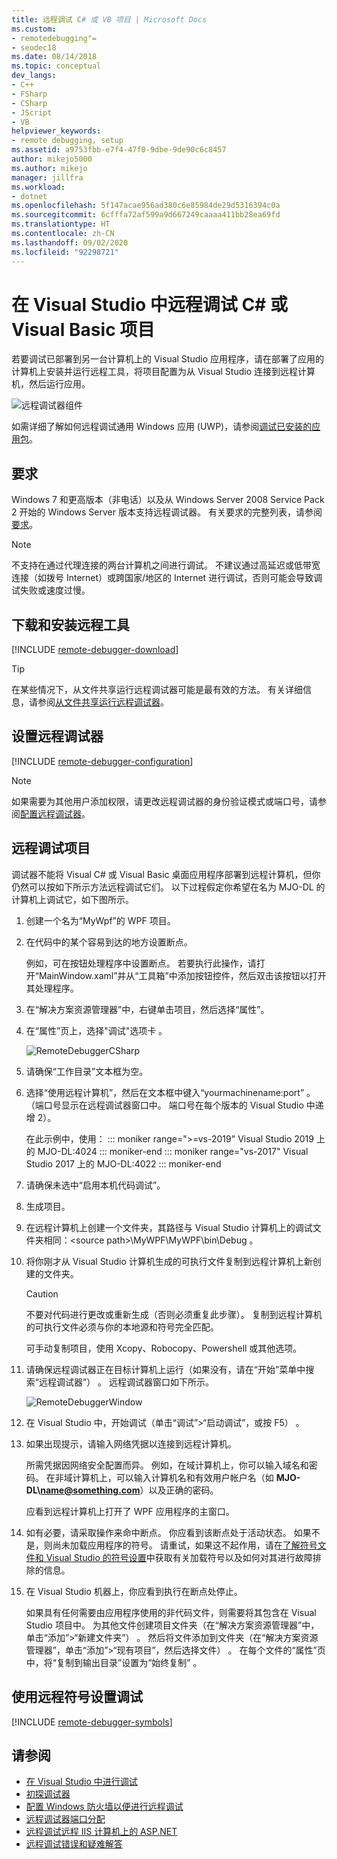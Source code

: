 ```yaml
---
title: 远程调试 C# 或 VB 项目 | Microsoft Docs
ms.custom:
- remotedebugging"=
- seodec18
ms.date: 08/14/2018
ms.topic: conceptual
dev_langs:
- C++
- FSharp
- CSharp
- JScript
- VB
helpviewer_keywords:
- remote debugging, setup
ms.assetid: a9753fbb-e7f4-47f0-9dbe-9de90c6c8457
author: mikejo5000
ms.author: mikejo
manager: jillfra
ms.workload:
- dotnet
ms.openlocfilehash: 5f147acae956ad380c6e85984de29d5316394c0a
ms.sourcegitcommit: 6cfffa72af599a9d667249caaaa411bb28ea69fd
ms.translationtype: HT
ms.contentlocale: zh-CN
ms.lasthandoff: 09/02/2020
ms.locfileid: "92298721"
---
```

# <a name="remote-debugging-a-c-or-visual-basic-project-in-visual-studio"></a>在 Visual Studio 中远程调试 C# 或 Visual Basic 项目
若要调试已部署到另一台计算机上的 Visual Studio 应用程序，请在部署了应用的计算机上安装并运行远程工具，将项目配置为从 Visual Studio 连接到远程计算机，然后运行应用。

![远程调试器组件](../debugger/media/remote-debugger-client-apps.png "Remote_debugger_components")

如需详细了解如何远程调试通用 Windows 应用 (UWP)，请参阅[调试已安装的应用包](debug-installed-app-package.md)。

## <a name="requirements"></a>要求

Windows 7 和更高版本（非电话）以及从 Windows Server 2008 Service Pack 2 开始的 Windows Server 版本支持远程调试器。 有关要求的完整列表，请参阅[要求](../debugger/remote-debugging.md#requirements_msvsmon)。

> [!NOTE]
> 不支持在通过代理连接的两台计算机之间进行调试。 不建议通过高延迟或低带宽连接（如拨号 Internet）或跨国家/地区的 Internet 进行调试，否则可能会导致调试失败或速度过慢。

## <a name="download-and-install-the-remote-tools"></a>下载和安装远程工具

[!INCLUDE [remote-debugger-download](../debugger/includes/remote-debugger-download.md)]

> [!TIP]
> 在某些情况下，从文件共享运行远程调试器可能是最有效的方法。 有关详细信息，请参阅[从文件共享运行远程调试器](../debugger/remote-debugging.md#fileshare_msvsmon)。

## <a name="set-up-the-remote-debugger"></a><a name="BKMK_setup"></a>设置远程调试器

[!INCLUDE [remote-debugger-configuration](../debugger/includes/remote-debugger-configuration.md)]

> [!NOTE]
> 如果需要为其他用户添加权限，请更改远程调试器的身份验证模式或端口号，请参阅[配置远程调试器](../debugger/remote-debugging.md#configure_msvsmon)。

## <a name="remote-debug-the-project"></a><a name="remote_csharp"></a> 远程调试项目
调试器不能将 Visual C# 或 Visual Basic 桌面应用程序部署到远程计算机，但你仍然可以按如下所示方法远程调试它们。 以下过程假定你希望在名为 MJO-DL 的计算机上调试它，如下图所示。

1. 创建一个名为“MyWpf”的 WPF 项目。

2. 在代码中的某个容易到达的地方设置断点。

    例如，可在按钮处理程序中设置断点。 若要执行此操作，请打开“MainWindow.xaml”并从“工具箱”中添加按钮控件，然后双击该按钮以打开其处理程序。

3. 在“解决方案资源管理器”中，右键单击项目，然后选择“属性”。

4. 在“属性”页上，选择"调试"选项卡 。

    ![RemoteDebuggerCSharp](../debugger/media/remotedebuggercsharp.png "RemoteDebuggerCSharp")

5. 请确保“工作目录”文本框为空。

6. 选择“使用远程计算机”，然后在文本框中键入“yourmachinename:port” 。 （端口号显示在远程调试器窗口中。 端口号在每个版本的 Visual Studio 中递增 2）。

    在此示例中，使用：
    ::: moniker range=">=vs-2019"
    Visual Studio 2019 上的 MJO-DL:4024
    ::: moniker-end
    ::: moniker range="vs-2017"
    Visual Studio 2017 上的 MJO-DL:4022
    ::: moniker-end

7. 请确保未选中“启用本机代码调试”。

8. 生成项目。

9. 在远程计算机上创建一个文件夹，其路径与 Visual Studio 计算机上的调试文件夹相同：\<source path>\MyWPF\MyWPF\bin\Debug 。

10. 将你刚才从 Visual Studio 计算机生成的可执行文件复制到远程计算机上新创建的文件夹。

    > [!CAUTION]
    > 不要对代码进行更改或重新生成（否则必须重复此步骤）。 复制到远程计算机的可执行文件必须与你的本地源和符号完全匹配。

    可手动复制项目，使用 Xcopy、Robocopy、Powershell 或其他选项。

11. 请确保远程调试器正在目标计算机上运行（如果没有，请在“开始”菜单中搜索“远程调试器”） 。 远程调试器窗口如下所示。

     ![RemoteDebuggerWindow](../debugger/media/remotedebuggerwindow.png "RemoteDebuggerWindow")

12. 在 Visual Studio 中，开始调试（单击“调试”>“启动调试”，或按 F5） 。

13. 如果出现提示，请输入网络凭据以连接到远程计算机。

     所需凭据因网络安全配置而异。 例如，在域计算机上，你可以输入域名和密码。 在非域计算机上，可以输入计算机名和有效用户帐户名（如 <strong>MJO-DL\name@something.com</strong>）以及正确的密码。

     应看到远程计算机上打开了 WPF 应用程序的主窗口。

14. 如有必要，请采取操作来命中断点。 你应看到该断点处于活动状态。 如果不是，则尚未加载应用程序的符号。 请重试，如果这不起作用，请在[了解符号文件和 Visual Studio 的符号设置](https://devblogs.microsoft.com/devops/understanding-symbol-files-and-visual-studios-symbol-settings/)中获取有关加载符号以及如何对其进行故障排除的信息。

15. 在 Visual Studio 机器上，你应看到执行在断点处停止。

    如果具有任何需要由应用程序使用的非代码文件，则需要将其包含在 Visual Studio 项目中。 为其他文件创建项目文件夹（在“解决方案资源管理器”中，单击“添加”>“新建文件夹”） 。 然后将文件添加到文件夹（在“解决方案资源管理器”，单击“添加”>“现有项目”，然后选择文件） 。 在每个文件的“属性”页中，将“复制到输出目录”设置为“始终复制”  。

## <a name="set-up-debugging-with-remote-symbols"></a>使用远程符号设置调试

[!INCLUDE [remote-debugger-symbols](../debugger/includes/remote-debugger-symbols.md)]

## <a name="see-also"></a>请参阅
- [在 Visual Studio 中进行调试](../debugger/index.yml)
- [初探调试器](../debugger/debugger-feature-tour.md)
- [配置 Windows 防火墙以便进行远程调试](../debugger/configure-the-windows-firewall-for-remote-debugging.md)
- [远程调试器端口分配](../debugger/remote-debugger-port-assignments.md)
- [远程调试远程 IIS 计算机上的 ASP.NET](../debugger/remote-debugging-aspnet-on-a-remote-iis-computer.md)
- [远程调试错误和疑难解答](../debugger/remote-debugging-errors-and-troubleshooting.md)